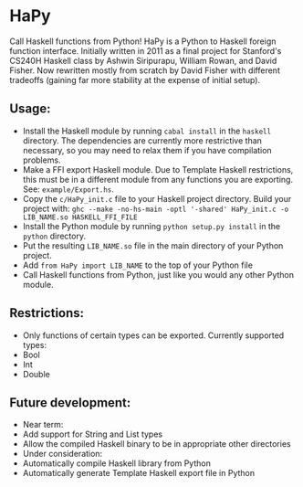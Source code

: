 HaPy
====

Call Haskell functions from Python!  HaPy is a Python to Haskell foreign function interface.  Initially written in 2011 as a final project for Stanford's CS240H Haskell class by Ashwin Siripurapu, William Rowan, and David Fisher.  Now rewritten mostly from scratch by David Fisher with different tradeoffs (gaining far more stability at the expense of initial setup).

Usage:
------
* Install the Haskell module by running `cabal install` in the `haskell` directory. The dependencies are currently more restrictive than necessary, so you may need to relax them if you have compilation problems.
* Make a FFI export Haskell module.  Due to Template Haskell restrictions, this must be in a different module from any functions you are exporting.  See: `example/Export.hs`.
* Copy the `c/HaPy_init.c` file to your Haskell project directory.  Build your project with:
	`ghc --make -no-hs-main -optl '-shared' HaPy_init.c -o LIB_NAME.so HASKELL_FFI_FILE`
* Install the Python module by running `python setup.py install` in the `python` directory.
* Put the resulting `LIB_NAME.so` file in the main directory of your Python project.
* Add `from HaPy import LIB_NAME` to the top of your Python file
* Call Haskell functions from Python, just like you would any other Python module.

Restrictions:
-------------
* Only functions of certain types can be exported.  Currently supported types:
 * Bool
 * Int
 * Double

Future development:
-------------------
* Near term:
 * Add support for String and List types
 * Allow the compiled Haskell binary to be in appropriate other directories
* Under consideration:
 * Automatically compile Haskell library from Python
 * Automatically generate Template Haskell export file in Python
